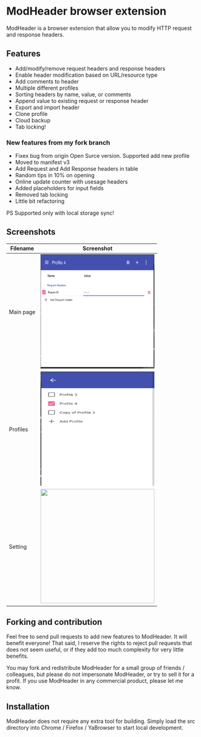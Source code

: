 # ModHeader browser extension

ModHeader is a browser extension that allow you to modify HTTP request and response headers.

## Features

* Add/modify/remove request headers and response headers
* Enable header modification based on URL/resource type
* Add comments to header
* Multiple different profiles
* Sorting headers by name, value, or comments
* Append value to existing request or response header
* Export and import header
* Clone profile
* Cloud backup
* Tab locking!

### New features from my fork branch

* Fixex bug from origin Open Surce version. Supported add new profile
* Moved to manifest v3
* Add Request and Add Response headers in table
* Random tips in 10% on opening
* Online update counter with usesage headers
* Added placeholders for input fields
* Removed tab locking
* Little bit refactoring

PS Supported only with local storage sync!

## Screenshots

| Filename | Screenshot |
|-----------|----------|
| Main page  | <img src="./screenshots/main_page.png" width="300" height="300"> |
| Profiles  | <img src="./screenshots/profiles.png" width="300" height="300"> |
| Setting  | <img src="./screenshots/settings.png" width="300" height="300"> |

## Forking and contribution

Feel free to send pull requests to add new features to ModHeader. It will benefit everyone! That said, I reserve the rights to reject pull requests that does not seem useful, or if they add too much complexity for very little benefits.

You may fork and redistribute ModHeader for a small group of friends / colleagues, but please do not impersonate ModHeader, or try to sell it for a profit. If  you use ModHeader in any commercial product, please let me know.

## Installation

ModHeader does not require any extra tool for building. Simply load the src directory into Chrome / Firefox / YaBrowser to start local development.
